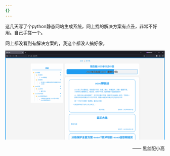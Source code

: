 ```yaml
---
{}
---
```


   这几天写了个python静态网站生成系统，网上找的解决方案有点丑，非常不好用。自己手搓一个。

网上都没看到有解决方案的，我这个都没人搞好像。

![](/images/aoaopython静态生成系统.png)



<div style="text-align: right;">—— 黑丝配小高</div>